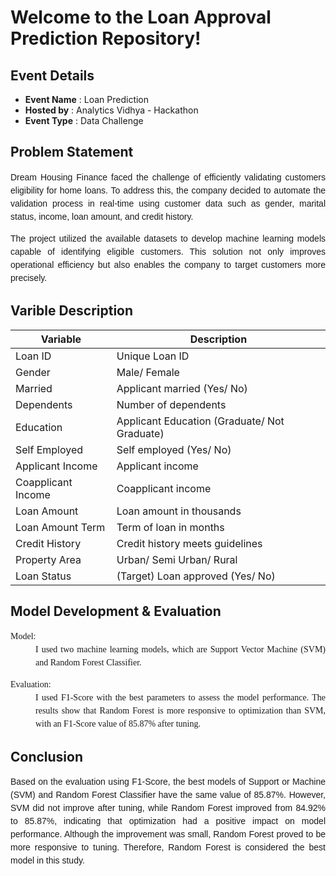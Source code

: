 # Welcome to the Loan Approval Prediction Repository!

## Event Details
- **Event Name** : Loan Prediction
- **Hosted by**  : Analytics Vidhya - Hackathon
- **Event Type** : Data Challenge

## Problem Statement
<p style="text-align: justify; font-family: 'Georgia', cursive, sans-serif; line-height: 1.5;">
Dream Housing Finance faced the challenge of efficiently validating customers eligibility for home loans. To address this, the company decided to automate the validation process in real-time using customer data such as gender, marital status, income, loan amount, and credit history.
</p>
<p style="text-align: justify; font-family: 'Georgia', cursive, sans-serif; line-height: 1.5;">
The project utilized the available datasets to develop machine learning models capable of identifying eligible customers. This solution not only improves operational efficiency but also enables the company to target customers more precisely.
</p>

## Varible Description
| Variable           | Description                               |
|--------------------|-------------------------------------------|
| Loan ID            | Unique Loan ID                            |
| Gender             | Male/ Female                              |
| Married            | Applicant married (Yes/ No)               |
| Dependents         | Number of dependents                      |
| Education          | Applicant Education (Graduate/ Not Graduate) |
| Self Employed      | Self employed (Yes/ No)                   |
| Applicant Income   | Applicant income                          |
| Coapplicant Income | Coapplicant income                        |
| Loan Amount        | Loan amount in thousands                  |
| Loan Amount Term   | Term of loan in months                    |
| Credit History     | Credit history meets guidelines           |
| Property Area      | Urban/ Semi Urban/ Rural                  |
| Loan Status        | (Target) Loan approved (Yes/ No)          |

## Model Development & Evaluation
<dl style="font-family: 'Georgia', serif; text-align: justify; line-height: 1.5;">
  <dt> Model: </dt>
  <dd> I used two machine learning models, which are Support Vector Machine (SVM) and Random Forest Classifier. </dd>
</dl>

<dl style="font-family: 'Georgia', serif; text-align: justify; line-height: 1.5;">
  <dt> Evaluation: </dt>
  <dd> I used F1-Score with the best parameters to assess the model performance. The results show that Random Forest is more responsive to optimization than SVM, with an F1-Score value of 85.87% after tuning. </dd>
</dl>

## Conclusion
<p style="text-align: justify; font-family: 'Georgia', cursive, sans-serif; line-height: 1.5;">
Based on the evaluation using F1-Score, the best models of Support or Machine (SVM) and Random Forest Classifier have the same value of 85.87%. However, SVM did not improve after tuning, while Random Forest improved from 84.92% to 85.87%, indicating that optimization had a positive impact on model performance. Although the improvement was small, Random Forest proved to be more responsive to tuning. Therefore, Random Forest is considered the best model in this study.</p>
